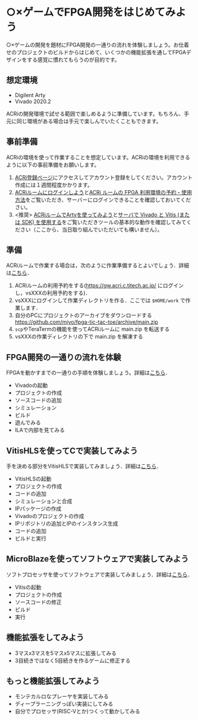 # ○×ゲームでFPGA開発をはじめてみよう

○×ゲームの開発を題材にFPGA開発の一通りの流れを体験しましょう。お仕着せのプロジェクトのビルドからはじめて、いくつかの機能拡張を通してFPGAデザインをする感覚に慣れてもらうのが目的です。

## 想定環境

- Digilent Arty
- Vivado 2020.2

ACRiの開発環境で試せる範囲で楽しめるように準備しています。もちろん、手元に同じ環境がある場合は手元で楽しんでいたくこともできます。

## 事前準備

ACRiの環境を使って作業することを想定しています。ACRiの環境を利用できるように以下の事前準備をお願いします。

1. [ACRi登録ページ](https://gw.acri.c.titech.ac.jp/wp/registration)にアクセスしてアカウント登録をしてください。アカウント作成には１週間程度かかります。
1. [ACRiルームにログインしよう](https://www.youtube.com/watch?v=TKKqUrbmVr4)と[ACRi ルームの FPGA 利用環境の予約・使用方法](https://gw.acri.c.titech.ac.jp/wp/manual/how-to-reserve)をご覧いただき、サーバーにログインできることを確認しておいてください。
1. <推奨> [ACRiルームでArtyを使ってみよう](https://www.youtube.com/watch?v=PcvWGNl7ZGY)と[サーバで Vivado と Vitis (または SDK) を使用する](https://gw.acri.c.titech.ac.jp/wp/manual/vivado-vitis)をご覧いただきツールの基本的な動作を確認してみてください（ここから、当日取り組んでいただいても構いません）。

## 準備

ACRiルームで作業する場合は，次のように作業準備するとよいでしょう．詳細は[こちら](./docs/READY.md)．

1. ACRiルームの利用予約をする(https://gw.acri.c.titech.ac.jp/ にログインし，vsXXXの利用予約をする)．
2. vsXXXにログインして作業ディレクトリを作る．ここでは `$HOME/work` で作業します．
3. 自分のPCにプロジェクトのアーカイブをダウンロードする https://github.com/miyo/fpga-tic-tac-toe/archive/main.zip
4. `scp`やTeraTermの機能を使ってACRiルームに main.zip を転送する
5. vsXXXの作業ディレクトリの下で main.zip を解凍する

## FPGA開発の一通りの流れを体験

FPGAを動かすまでの一通りの手順を体験しましょう。詳細は[こちら](./verilog/README.md)．

- Vivadoの起動
- プロジェクトの作成
- ソースコードの追加
- シミュレーション
- ビルド
- 遊んでみる
- ILAで内部を見てみる

## VitisHLSを使ってCで実装してみよう

手を決める部分をVitisHLSで実装してみましょう．詳細は[こちら](./hls/README.md)．

- VitisHLSの起動
- プロジェクトの作成
- コードの追加
- シミュレーションと合成
- IPパッケージの作成
- Vivadoのプロジェクトの作成
- IPリポジトリの追加とIPのインスタンス生成
- コードの追加
- ビルドと実行

## MicroBlazeを使ってソフトウェアで実装してみよう

ソフトプロセッサを使ってソフトウェアで実装してみましょう．詳細は[こちら](./c/README.md)．

- Vitisの起動
- プロジェクトの作成
- ソースコードの修正
- ビルド
- 実行

## 機能拡張をしてみよう

- 3マスx3マスを5マスx5マスに拡張してみる
- 3目続きではなく5目続きを作るゲームに修正する

## もっと機能拡張してみよう

- モンテカルロなプレーヤを実装してみる
- ディープラーニングっぽい実装にしてみる
- 自分でプロセッサ(RISC-Vとか)つくって動かしてみる
